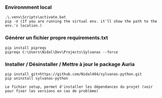 ### Environnment local
```
.\.venv\Scripts\activate.bat
pip -V (If you are running the virtual env. it'll show the path to the env.'s location.)
```


### Générer un fichier propre requirements.txt
```
pip install pipreqs
pipreqs C:\Users\Nidal\Dev\Projects\Sylvanas --force
```


### Installer / Désinstaller / Mettre à jour le package Auria
```
pip install git+https://github.com/Nidal404/sylvanas-python.git
pip uninstall sylvanas-python

Le fichier setup, permet d'installer les dépendances du projet (voir pour fixer les versions en cas de problème)
```